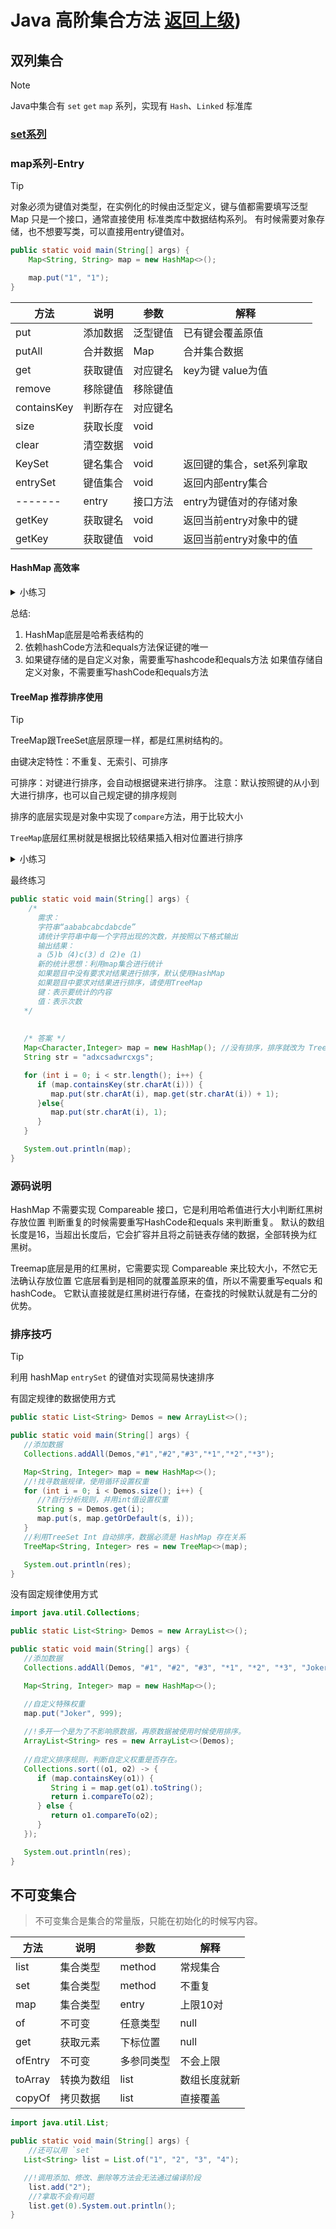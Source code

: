 # Java 高阶集合方法 [返回上级](./AboutAPI.md#More))

## 双列集合

> [!NOTE]
> Java中集合有 `set` `get` `map` 系列，实现有 `Hash`、`Linked` 标准库

### [set系列](./AboutAPI.md#More)

### map系列-Entry

> [!TIP]
> 对象必须为键值对类型，在实例化的时候由泛型定义，键与值都需要填写泛型
> Map 只是一个接口，通常直接使用 标准类库中数据结构系列。
> 有时候需要对象存储，也不想要写类，可以直接用entry键值对。

```java
public static void main(String[] args) {
    Map<String, String> map = new HashMap<>();

    map.put("1", "1");
}
```

| 方法          | 说明    | 参数   | 解释             |
|-------------|-------|------|----------------|
| put         | 添加数据  | 泛型键值 | 已有键会覆盖原值       |
| putAll      | 合并数据  | Map  | 合并集合数据         |
| get         | 获取键值  | 对应键名 | key为键 value为值  |
| remove      | 移除键值  | 移除键值 |                |
| containsKey | 判断存在  | 对应键名 |                |
| size        | 获取长度  | void |                |
| clear       | 清空数据  | void |                |
| KeySet      | 键名集合  | void | 返回键的集合，set系列拿取 |
| entrySet    | 键值集合  | void | 返回内部entry集合    |
| -------     | entry | 接口方法 | entry为键值对的存储对象 |
| getKey      | 获取键名  | void | 返回当前entry对象中的键 |
| getKey      | 获取键值  | void | 返回当前entry对象中的值 |

#### HashMap 高效率

<details>
    <summary>小练习</summary>

需求：创建一个HashMap集合，键是学生对象（Student），值是籍贯（String)。
存储三个键值对元素，并遍历
要求：同姓名，同年龄认为是同一个学生

```java
public class App {

   public static void main(String[] args) {
      student st1 = new student("张三",15);
      student st2 = new student("张三",15);
      student st3 = new student("李四",15);
      System.out.println(st1.equals(st2));

      Map<student,String> map = new HashMap();
      map.put(st1,"中国");
      map.put(st2,"韩国");
      map.put(st3,"中国");

      map.forEach((k,v)->System.out.println(k+":"+v));
   }
}

class student {
   private String name;
   private int age;

   public student(String name, int age) {
      this.name = name;
      this.age = age;
   }

   @Override
   public boolean equals(Object o) {
      if (this == o) {
         return true;
      }
      if (!(o instanceof student student)) {
         return false;
      }
      return age == student.age && Objects.equals(name, student.name);
   }

   @Override
   public String toString() {
      return "student{" +
              "name='" + name + '\'' +
              ", age=" + age +
              '}';
   }

   @Override
   public int hashCode() {
      return Objects.hash(name, age);
   }

   /**
    * get field
    *
    * @return name
    */
   public String getName() {
      return this.name;
   }

   /**
    * set field
    *
    * @param name
    */
   public void setName(String name) {
      this.name = name;
   }

   /**
    * get field
    *
    * @return age
    */
   public int getAge() {
      return this.age;
   }

   /**
    * set field
    *
    * @param age
    */
   public void setAge(int age) {
      this.age = age;
   }
}
```

</details>

总结:
   1. HashMap底层是哈希表结构的
   2. 依赖hashCode方法和equals方法保证键的唯一
   3. 如果键存储的是自定义对象，需要重写hashcode和equals方法
   如果值存储自定义对象，不需要重写hashCode和equals方法

#### TreeMap 推荐排序使用

> [!TIP]
> TreeMap跟TreeSet底层原理一样，都是红黑树结构的。
> 
> 由键决定特性：不重复、无索引、可排序
> 
> 可排序：对键进行排序，会自动根据键来进行排序。
> 注意：默认按照键的从小到大进行排序，也可以自己规定键的排序规则

排序的底层实现是对象中实现了`compare`方法，用于比较大小

`TreeMap`底层红黑树就是根据比较结果插入相对位置进行排序

<details>
    <summary>小练习</summary>

```java
public static void main(String[] args) {
    //自行实现倒序功能排序
   TreeMap<Integer,String> map = new TreeMap<>(new Comparator<Integer>() {
      @Override
      public int compare(Integer o1, Integer o2) {
          //o1是当前添加的元素，因为排序只会在添加新节点的时候进行比较确定位置
          //o2就是以前的节点，以前有5个数据，就会把o1进行5次与之前的比较。
          //compareTO 方法是Inter内部的比较大小方法
         return o2.compareTo(o1);
      }
   });
   map.put(0, "1");
   map.put(1, "2");
   map.put(2, "3");
   map.put(3, "4");
   map.put(4, "5");

   System.out.println(map);
}
```

```java
/*
   TreeMap集合：基本应用
   需求2：
   键：学生对象
   值：籍贯
   要求：按照学生年龄的升序排列，年龄一样按照姓名的字母排列，同姓名年龄视为同一个人。
*/
public class App {

   public static void main(String[] args) {
      student st1 = new student("张三",15);
      student st2 = new student("张三",15);
      student st3 = new student("李四",15);
      System.out.println(st1.equals(st2));

      //方式一：在使用的时候自定义 比较|排序 规则
      TreeMap<student,String> map = new TreeMap<>(new Comparator<student>() {
         @Override
         public int compare(student o1, student o2) {
            int age = o1.getAge() - o2.getAge();
            return age != 0 ? age : o1.getName().compareTo(o2.getName());
         }
      });

      map.put(st1,"中国");
      map.put(st2,"中国");
      map.put(st3,"中国");


      System.out.println(map);
   }
}

//方式二：对象里面定义自己的 比较|排序 规则
class student implements Comparable<student>{
   private String name;
   private int age;

   public student(String name, int age) {
      this.name = name;
      this.age = age;
   }

   @Override
   public int compareTo(student o) {
      //this 表示当前的对象
      //O 表示进行比较的对象

      //返回值
      //正数：表示大数，存树右边
      //负数：表示小数,存树左边
      //0：表示已经存在，舍弃
      int age = this.getAge() - o.getAge();
      return age != 0 ? age : this.getName().compareTo(o.getName());
   }
   
   @Override
   public boolean equals(Object o) {
      if (this == o) {
         return true;
      }
      if (!(o instanceof student student)) {
         return false;
      }
      return age == student.age && Objects.equals(name, student.name);
   }

   @Override
   public String toString() {
      return "student{" +
              "name='" + name + '\'' +
              ", age=" + age +
              '}';
   }

   @Override
   public int hashCode() {
      return Objects.hash(name, age);
   }

   /**
    * get field
    *
    * @return name
    */
   public String getName() {
      return this.name;
   }

   /**
    * set field
    *
    * @param name
    */
   public void setName(String name) {
      this.name = name;
   }

   /**
    * get field
    *
    * @return age
    */
   public int getAge() {
      return this.age;
   }

   /**
    * set field
    *
    * @param age
    */
   public void setAge(int age) {
      this.age = age;
   }
}
```

</details>

最终练习

```java
public static void main(String[] args) {
    /*
      需求：
      字符串“aababcabcdabcde”
      请统计字符串中每一个字符出现的次数，并按照以下格式输出
      输出结果：
      a（5)b（4)c(3）d（2)e（1)
      新的统计思想：利用map集合进行统计
      如果题目中没有要求对结果进行排序，默认使用HashMap
      如果题目中要求对结果进行排序，请使用TreeMap
      键：表示要统计的内容
      值：表示次数
   */
    
   
   /* 答案 */
   Map<Character,Integer> map = new HashMap(); //没有排序，排序就改为 TreeSet
   String str = "adxcsadwrcxgs";

   for (int i = 0; i < str.length(); i++) {
      if (map.containsKey(str.charAt(i))) {
         map.put(str.charAt(i), map.get(str.charAt(i)) + 1);
      }else{
         map.put(str.charAt(i), 1);
      }
   }

   System.out.println(map);
}
```

### 源码说明

HashMap 不需要实现 Compareable 接口，它是利用哈希值进行大小判断红黑树存放位置
判断重复的时候需要重写HashCode和equals 来判断重复。
默认的数组长度是16，当超出长度后，它会扩容并且将之前链表存储的数据，全部转换为红黑树。

Treemap底层是用的红黑树，它需要实现 Compareable 来比较大小，不然它无法确认存放位置
它底层看到是相同的就覆盖原来的值，所以不需要重写equals 和 hashCode。
它默认直接就是红黑树进行存储，在查找的时候默认就是有二分的优势。

### 排序技巧

>[!TIP]
> 利用 hashMap `entrySet` 的键值对实现简易快速排序

有固定规律的数据使用方式

   ```java
   public static List<String> Demos = new ArrayList<>();
   
   public static void main(String[] args) {
      //添加数据
      Collections.addAll(Demos,"#1","#2","#3","*1","*2","*3");
   
      Map<String, Integer> map = new HashMap<>();
      //!找寻数据规律，使用循环设置权重
      for (int i = 0; i < Demos.size(); i++) {
         //?自行分析规则，并用int值设置权重
         String s = Demos.get(i);
         map.put(s, map.getOrDefault(s, i));
      }
      //利用TreeSet Int 自动排序，数据必须是 HashMap 存在关系
      TreeMap<String, Integer> res = new TreeMap<>(map);
   
      System.out.println(res);
   }
   ```

没有固定规律使用方式

```java
import java.util.Collections;

public static List<String> Demos = new ArrayList<>();

public static void main(String[] args) {
   //添加数据
   Collections.addAll(Demos, "#1", "#2", "#3", "*1", "*2", "*3", "Joker");

   Map<String, Integer> map = new HashMap<>();

   //自定义特殊权重
   map.put("Joker", 999);
    
   //!多开一个是为了不影响原数据，再原数据被使用时候使用排序。
   ArrayList<String> res = new ArrayList<>(Demos);
   
   //自定义排序规则，判断自定义权重是否存在。
   Collections.sort((o1, o2) -> {
      if (map.containsKey(o1)) {
         String i = map.get(o1).toString();
         return i.compareTo(o2);
      } else {
         return o1.compareTo(o2);
      }
   });

   System.out.println(res);
}
```

## 不可变集合

> 不可变集合是集合的常量版，只能在初始化的时候写内容。

| 方法      | 说明    | 参数     | 解释     |
|---------|-------|--------|--------|
| list    | 集合类型  | method | 常规集合   |
| set     | 集合类型  | method | 不重复    |
| map     | 集合类型  | entry  | 上限10对  |
| of      | 不可变   | 任意类型   | null   |
| get     | 获取元素  | 下标位置   | null   |
| ofEntry | 不可变   | 多参同类型  | 不会上限   |
| toArray | 转换为数组 | list   | 数组长度就新 |
| copyOf  | 拷贝数据  | list   | 直接覆盖   |



```java
import java.util.List;

public static void main(String[] args) {
    //还可以用 `set`
   List<String> list = List.of("1", "2", "3", "4");

   //!调用添加、修改、删除等方法会无法通过编译阶段
    list.add("2");
    //?拿取不会有问题
    list.get(0).System.out.println();
}
```